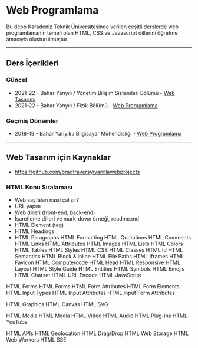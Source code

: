 # Web Programlama
Bu depo Karadeniz Teknik Üniversitesinde verilen çeşitli derslerde web programlamanın temeli olan HTML, CSS ve Javascript dillerini öğretme amacıyla oluşturulmuştur.

---

## Ders İçerikleri
### Güncel
* 2021-22 - Bahar Yarıyılı / Yönetim Bilişim Sistemleri Bölümü - [Web Tasarımı](2021-22-ybs/readme.md)
* 2021-22 - Bahar Yarıyılı / Fizik Bölümü - [Web Programlama](2021-22-fizik/readme.md)
### Geçmiş Dönemler
* 2018-19 - Bahar Yarıyılı / Bilgisayar Mühendisliği - [Web Programlama](2018-19_ceng/readme.md)

---
## Web Tasarım için Kaynaklar
* https://github.com/bradtraversy/vanillawebprojects


### HTML Konu Sıralaması
* Web sayfaları nasıl çalışır?
* URL yapısı
* Web dilleri (front-end, back-end)
* İşaretleme dilleri ve mark-down örneği, readme.md
* HTML Element (tag)
* HTML Headings
* HTML Paragraphs
HTML Formatting
HTML Quotations
HTML Comments
HTML Links
HTML Attributes
HTML Images
HTML Lists
HTML Colors
HTML Tables
HTML Styles
HTML CSS
HTML Classes
HTML Id
HTML Semantics
HTML Block & Inline
HTML File Paths
HTML Iframes
HTML Favicon
HTML Computercode
HTML Head
HTML Responsive
HTML Layout
HTML Style Guide
HTML Entities
HTML Symbols
HTML Emojis
HTML Charset
HTML URL Encode
HTML JavaScript

HTML Forms
HTML Forms
HTML Form Attributes
HTML Form Elements
HTML Input Types
HTML Input Attributes
HTML Input Form Attributes

HTML Graphics
HTML Canvas
HTML SVG

HTML Media
HTML Media
HTML Video
HTML Audio
HTML Plug-ins
HTML YouTube

HTML APIs
HTML Geolocation
HTML Drag/Drop
HTML Web Storage
HTML Web Workers
HTML SSE
